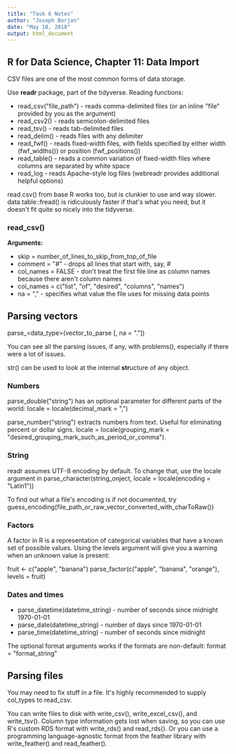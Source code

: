 ```yaml
---
title: "Task 6 Notes"
author: "Joseph Borjon"
date: "May 10, 2018"
output: html_document
---
```


## R for Data Science, Chapter 11: Data Import

CSV files are one of the most common forms of data storage.

Use **readr** package, part of the tidyverse. Reading functions:

* read_csv("file_path") - reads comma-delimited files (or an inline "file" provided by you as the argument)
* read_csv2() - reads semicolon-delimited files
* read_tsv() - reads tab-delimited files
* read_delim() - reads files with any delimiter
* read_fwf() - reads fixed-width files, with fields specified by either width (fwf_widths()) or position (fwf_positions())
* read_table() - reads a common variation of fixed-width files where columns are separated by white space
* read_log - reads Apache-style log files (webreadr provides additional helpful options)

read.csv() from base R works too, but is clunkier to use and way slower. data.table::fread() is ridiculously faster if that's what you need, but it doesn't fit quite so nicely into the tidyverse.

### read_csv()

**Arguments:**

* skip = number_of_lines_to_skip_from_top_of_file
* comment = "#" - drops all lines that start with, say, #
* col_names = FALSE - don't treat the first file line as column names because there aren't column names
* col_names = c("list", "of", "desired", "columns", "names")
* na = "," - specifies what value the file uses for missing data points

## Parsing vectors

parse_<data_type>(vector_to_parse [, na = "."])

You can see all the parsing issues, if any, with problems(), especially if there were a lot of issues.

str() can be used to look at the internal **str**ucture of any object.

### Numbers

parse_double("string") has an optional parameter for different parts of the world: locale = locale(decimal_mark = ",")

parse_number("string") extracts numbers from text. Useful for eliminating percent or dollar signs. locale = locale(grouping_mark = "desired_grouping_mark_such_as_period_or_comma").

### String

readr assumes UTF-8 encoding by default. To change that, use the locale argument in parse_character(string_onject, locale = locale(encoding = "Latin1"))

To find out what a file's encoding is if not documented, try guess_encoding(file_path_or_raw_vector_converted_with_charToRaw())

### Factors

A factor in R is a representation of categorical variables that have a known set of possible values. Using the levels argument will give you a warning when an unknown value is present:

fruit <- c("apple", "banana")
parse_factor(c("apple", "banana", "orange"), levels = fruit)

### Dates and times

* parse_datetime(datetime_string) - number of seconds since midnight 1970-01-01
* parse_date(datetime_string) - number of days since 1970-01-01
* parse_time(datetime_string) - number of seconds since midnight

The optional format arguments works if the formats are non-default: format = "format_string"

## Parsing files

You may need to fix stuff in a file. It's highly recommended to supply col_types to read_csv.

You can write files to disk with write_csv(), write_excel_csv(), and write_tsv(). Column type information gets lost when saving, so you can use R's custom RDS format with write_rds() and read_rds(). Or you can use a programming language-agnostic format from the feather library with write_feather() and read_feather().

